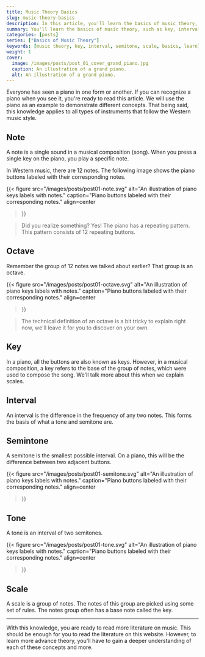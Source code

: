 ```yaml
---
title: Music Theory Basics
slug: music-theory-basics
description: In this article, you'll learn the basics of music theory, such as key, interval, semitone, tone, and scale, etc.
summary: You'll learn the basics of music theory, such as key, interval, semitone, tone, and scale, etc.
categories: [posts]
series: ["Basics of Music Theory"]
keywords: [music theory, key, interval, semitone, scale, basics, learn]
weight: 1
cover:
  image: /images/posts/post_01_cover_grand_piano.jpg
  caption: An illustration of a grand piano.
  alt: An illustration of a grand piano.
---
```


Everyone has seen a piano in one form or another. If you can recognize a piano when you see it, you're ready to read this article. We will use the piano as an example to demonstrate different concepts. That being said, this knowledge applies to all types of instruments that follow the Western music style.

## Note

A note is a single sound in a musical composition (song). When you press a single key on the piano, you play a specific note.

In Western music, there are 12 notes. The following image shows the piano buttons labeled with their corresponding notes.

{{<
    figure
    src="/images/posts/post01-note.svg"
    alt="An illustration of piano keys labels with notes."
    caption="Piano buttons labeled with their corresponding notes."
    align=center
>}}


> Did you realize something? Yes! The piano has a repeating pattern. This pattern consists of 12 repeating buttons.


## Octave

Remember the group of 12 notes we talked about earlier? That group is an octave.

{{<
    figure
    src="/images/posts/post01-octave.svg"
    alt="An illustration of piano keys labels with notes."
    caption="Piano buttons labeled with their corresponding notes."
    align=center
>}}

> The technical definition of an octave is a bit tricky to explain right now, we'll leave it for you to discover on your own.

## Key

In a piano, all the buttons are also known as keys. However, in a musical composition, a key refers to the base of the group of notes, which were used to compose the song. We'll talk more about this when we explain scales.

## Interval

An interval is the difference in the frequency of any two notes. This forms the basis of what a tone and semitone are.

## Semintone

A semitone is the smallest possible interval. On a piano, this will be the difference between two adjacent buttons.

{{<
    figure
    src="/images/posts/post01-semitone.svg"
    alt="An illustration of piano keys labels with notes."
    caption="Piano buttons labeled with their corresponding notes."
    align=center
>}}

## Tone

A tone is an interval of two semitones.

{{<
    figure
    src="/images/posts/post01-tone.svg"
    alt="An illustration of piano keys labels with notes."
    caption="Piano buttons labeled with their corresponding notes."
    align=center
>}}


## Scale

A scale is a group of notes. The notes of this group are picked using some set of rules. The notes group often has a base note called the key.


---

With this knowledge, you are ready to read more literature on music. This should be enough for you to read the literature on this website. However, to learn more advance theory, you'll have to gain a deeper understanding of each of these concepts and more.


